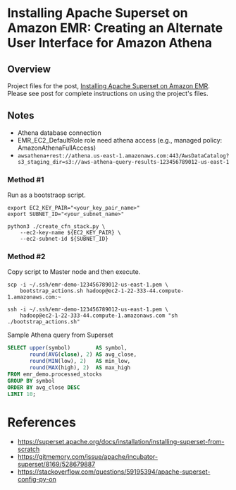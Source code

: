 # Installing Apache Superset on Amazon EMR: Creating an Alternate User Interface for Amazon Athena

## Overview

Project files for the post, [Installing Apache Superset on Amazon EMR](https://garystafford.medium.com/). Please see post for complete instructions on using the project's files.


## Notes

- Athena database connection
- EMR_EC2_DefaultRole role need athena access (e.g., managed policy: AmazonAthenaFullAccess)
- `awsathena+rest://athena.us-east-1.amazonaws.com:443/AwsDataCatalog?s3_staging_dir=s3://aws-athena-query-results-123456789012-us-east-1`

### Method #1
Run as a bootstraop script.

```shell script
export EC2_KEY_PAIR="<your_key_pair_name>"
export SUBNET_ID="<your_subnet_name>"

python3 ./create_cfn_stack.py \
    --ec2-key-name ${EC2_KEY_PAIR} \
    --ec2-subnet-id ${SUBNET_ID}
```
### Method #2

Copy script to Master node and then execute.

```shell script
scp -i ~/.ssh/emr-demo-123456789012-us-east-1.pem \
    bootstrap_actions.sh hadoop@ec2-1-22-333-44.compute-1.amazonaws.com:~

ssh -i ~/.ssh/emr-demo-123456789012-us-east-1.pem \
    hadoop@ec2-1-22-333-44.compute-1.amazonaws.com "sh ./bootstrap_actions.sh"
```

Sample Athena query from Superset

```sql
SELECT upper(symbol)        AS symbol,
       round(AVG(close), 2) AS avg_close,
       round(MIN(low), 2)   AS min_low,
       round(MAX(high), 2)  AS max_high
FROM emr_demo.processed_stocks
GROUP BY symbol
ORDER BY avg_close DESC
LIMIT 10;
```

# References

- https://superset.apache.org/docs/installation/installing-superset-from-scratch
- https://gitmemory.com/issue/apache/incubator-superset/8169/528679887
- https://stackoverflow.com/questions/59195394/apache-superset-config-py-on